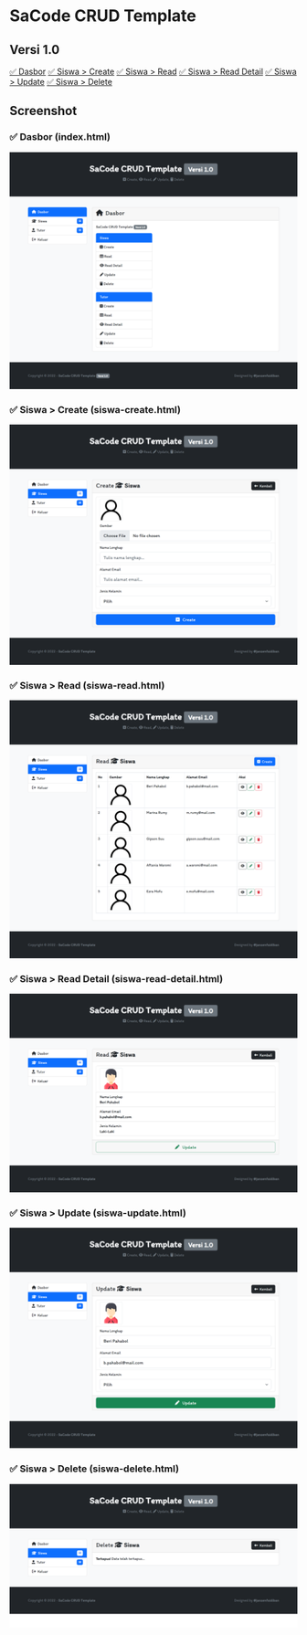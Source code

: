 # SaCode CRUD Template

## Versi 1.0

[✅ Dasbor](#-dasbor-indexhtml)
[✅ Siswa > Create](#-siswa--create-siswa-createhtml)
[✅ Siswa > Read](#-siswa--read-siswa-readhtml)
[✅ Siswa > Read Detail](#-siswa--read-detail-siswa-read-detailhtml)
[✅ Siswa > Update](#-siswa--update-siswa-updatehtml)
[✅ Siswa > Delete](#-siswa--delete-siswa-deletehtml)

## Screenshot

### ✅ Dasbor (index.html)

<img src="_screenshot/screen-dasbor.png">

### ✅ Siswa > Create (siswa-create.html)

<img src="_screenshot/screen-siswa-create.png">

### ✅ Siswa > Read (siswa-read.html)

<img src="_screenshot/screen-siswa-read.png">

### ✅ Siswa > Read Detail (siswa-read-detail.html)

<img src="_screenshot/screen-siswa-read-detail.png">

### ✅ Siswa > Update (siswa-update.html)

<img src="_screenshot/screen-siswa-update.png">

### ✅ Siswa > Delete (siswa-delete.html)

<img src="_screenshot/screen-siswa-delete.png">
